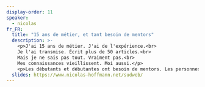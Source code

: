 ```yaml
---
display-order: 11
speaker:
  - nicolas
fr_FR:
  title: "15 ans de métier, et tant besoin de mentors"
  description: >-
    <p>J'ai 15 ans de métier. J'ai de l'expérience.<br>
    Je l'ai transmise. Écrit plus de 50 articles.<br>
    Mais je ne sais pas tout. Vraiment pas.<br>
    Mes connaissances vieillissent. Moi aussi.</p>
    <p>Les débutants et débutantes ont besoin de mentors. Les personnes &laquo;&nbsp;expérimentées&nbsp;&raquo; aussi, car en fait… on ne l’est pas du tout. On est même des personnes toutes cruellement débutantes. Et même de plus en plus débutantes.</p>
  slides: https://www.nicolas-hoffmann.net/sudweb/
---
```

